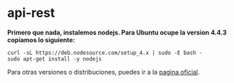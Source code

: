 # api-rest

**Primero que nada, instalemos nodejs. Para Ubuntu ocupe la version 4.4.3 copiamos lo siguiente:**

```
curl -sL https://deb.nodesource.com/setup_4.x | sudo -E bash -
sudo apt-get install -y nodejs
```
Para otras versiones o distribuciones, puedes ir a la [pagina oficial](https://nodejs.org/en/download/package-manager/).
